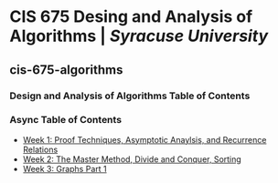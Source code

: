 # CIS 675 Desing and Analysis of Algorithms | *Syracuse University*
## cis-675-algorithms
### Design and Analysis of Algorithms Table of Contents

### Async Table of Contents
- [Week 1: Proof Techniques, Asymptotic Anaylsis, and Recurrence Relations](/async/week1_proofs/README.md#week-1-proof-techniques-asymptotic-analysis-and-recurrence-relations)
- [Week 2: The Master Method, Divide and Conquer, Sorting](/async/week2_methods/README.md#Week-2-The-Master-Method-Divide-and-Conquer-Sorting)
- [Week 3: Graphs Part 1](/async/week3_graphs1/README.md#Week-3-graphs-part-1)